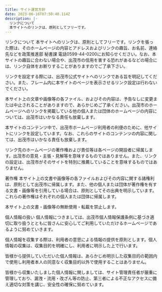```yaml
---
title: サイト運営方針
date: 2023-06-16T07:50:40.114Z
description: |-
  リンクについて
  本サイトへのリンクは、原則としてフリーです。
---
```

リンクについて
本サイトへのリンクは、原則としてフリーです。リンクを張った際は、そのホームページの内容とアドレスおよびリンクの趣旨、お名前、連絡先などを政策推進部 秘書課 電話0599-44-0200にお知らせください。なお、本サイトの趣旨に合わない場合や、出茂市の信用を害する恐れがあるなどの場合には、リンク自体をお断りすることがありますのでご了承下さい。

リンクを設定する際には、出茂市公式サイトへのリンクである旨を明記してください。また、フレーム内に本サイトのページを表示させるリンク設定は行わないでください。

本サイト上の文章や画像等の各ファイル、およびその内容は、予告なしに変更または中止されることがありますので、あらかじめご了承ください。出茂市のホームページへのリンクを掲載している他の個人または団体のホームページの内容については、出茂市はいかなる責任も放棄します。

本サイトのコンテンツ中で、出茂市ホームページ利用者の利便のために、他サイトにリンクを設定しています。なお、これらのサイトのコンテンツの内容に関しては、出茂市はいかなる責任も放棄します。

リンク先のホームページの著作権および責任等は各ページの開設者に帰属します。出茂市の意見・主張・見解等を意味するものではありません。また、リンクの設定は、出茂市がそのサイトを特別に推薦していることを意味するものではありません。

著作権
本サイト上の文書や画像等の各ファイルおよびその内容に関する諸権利は、原則として出茂市に帰属します。また、他の個人または団体が著作権を有する文書・画像等を引用している場合は、原則としてその出典を明示しています。これらの著作権はそれぞれの個人または団体に帰属します。

本サイト上の文書・画像等の無断使用・転載を禁止します。

個人情報の扱い
個人情報につきましては、出茂市個人情報保護条例に基づき適切に取り扱うとともに皆さんに安心してご利用していただけるホームページであるように努めていきます。

個人情報を収集する際は、利用者の意思による情報の提供を原則とします。個人情報の収集は、収集目的を明確にし、利用者に明示した上で行います。

皆様から提供していただいた個人情報は、あらかじめ明示した収集目的の範囲内で使用し利用者本人の同意なく収集目的以外で使用することはありません。

皆様から収集いたしました個人情報に関しましては、サイト管理責任者が厳重に管理しており、漏洩・流用・改ざん等の防止、第三者による不正なアクセスに備え適切な対策を講じ、安全性の確保に努めています。